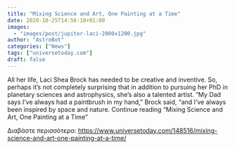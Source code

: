 ```yaml
---
title: "Mixing Science and Art, One Painting at a Time"
date: 2020-10-25T14:56:18+01:00
images:
  - "images/post/jupiter-laci-2000x1200.jpg"
author: "AstroBot"
categories: ["News"]
tags: ["universetoday.com"]
draft: false
---
```


All her life, Laci Shea Brock has needed to be creative and inventive. So, perhaps it’s not completely surprising that in addition to pursuing her PhD in planetary sciences and astrophysics, she’s also a talented artist. “My Dad says I’ve always had a paintbrush in my hand,” Brock said, “and I’ve always been inspired by space and nature. Continue reading “Mixing Science and Art, One Painting at a Time” 

Διαβάστε περισσότερα: https://www.universetoday.com/148516/mixing-science-and-art-one-painting-at-a-time/
